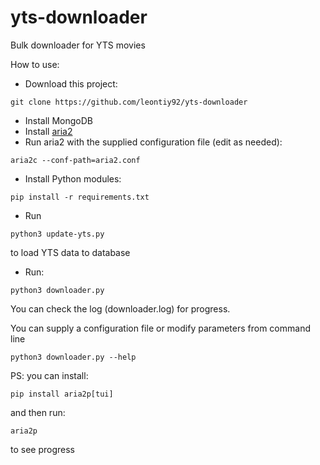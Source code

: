 # yts-downloader
Bulk downloader for YTS movies

How to use:
- Download this project:
```
git clone https://github.com/leontiy92/yts-downloader
```
- Install MongoDB
- Install [aria2](https://aria2.github.io/)
- Run aria2 with the supplied configuration file (edit as needed):
```
aria2c --conf-path=aria2.conf
```
- Install Python modules:
```
pip install -r requirements.txt
```
- Run 
```
python3 update-yts.py
```
to load YTS data to database
- Run:
```
python3 downloader.py
```

You can check the log (downloader.log) for progress.

You can supply a configuration file or modify parameters from command line
```
python3 downloader.py --help
```

PS: you can install:
```
pip install aria2p[tui]
```

and then run:
```
aria2p
```
to see progress
